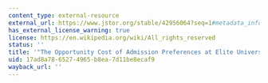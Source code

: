 ```yaml
---
content_type: external-resource
external_url: https://www.jstor.org/stable/42956064?seq=1#metadata_info_tab_contents
has_external_license_warning: true
license: https://en.wikipedia.org/wiki/All_rights_reserved
status: ''
title: '"The Opportunity Cost of Admission Preferences at Elite Universties." (PDF)'
uid: 17ad8a78-6527-4965-b8ea-7d11be8ecaf9
wayback_url: ''
---
```

